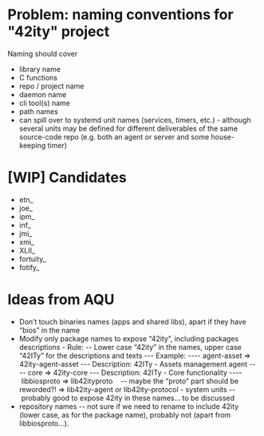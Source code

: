 # Problem: naming conventions for "42ity" project

Naming should cover
 * library name
 * C functions
 * repo / project name
 * daemon name
 * cli tool(s) name
 * path names
 * can spill over to systemd unit names (services, timers, etc.) - although several units may be defined for different deliverables of the same source-code repo (e.g. both an agent or server and some house-keeping timer)


# [WIP] Candidates
 * etn_
 * joe_
 * ipm_
 * inf_
 * jmi_
 * xmi_
 * XLII_
 * fortuity_
 * fotify_

# Ideas from AQU
-	Don’t touch binaries names (apps and shared libs), apart if they have “bios” in the name
-	Modify only package names to expose “42ity”, including packages descriptions
- Rule:
-- Lower case “42ity” in the names, upper case “42ITy” for the descriptions and texts
--- Example:
---- agent-asset => 42ity-agent-asset
--- Description: 42ITy - Assets management agent
---- core => 42ity-core
--- Description: 42ITy - Core functionality
---- libbiosproto => lib42ityproto    
-- maybe the “proto” part should be reworded?! => lib42ity-agent or lib42ity-protocol
- system units
-- probably good to expose 42ity in these names... to be discussed
- repository names 
-- not sure if we need to rename to include 42ity (lower case, as for the package name), probably not (apart from libbiosproto...).
